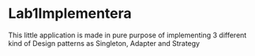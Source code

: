 # Lab1Implementera
This little application is made in pure purpose of implementing 3 different kind of Design patterns as Singleton, Adapter and Strategy
